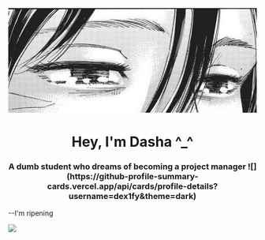 <div align="center">
  <img src="https://github.com/dex1fy/dex1fy/blob/main/17976ea7ea0610181fb250f2930a875a.jpg?raw=true" alt="moti">
</div>
<h1 align="center">Hey, I'm Dasha ^_^ </a></h1>
<h3 align="center">A dumb student who dreams of becoming a project manager
![](https://github-profile-summary-cards.vercel.app/api/cards/profile-details?username=dex1fy&theme=dark)</h3>

--I'm ripening

![](https://github-profile-summary-cards.vercel.app/api/cards/most-commit-language?username=dex1fy&theme=dark)

